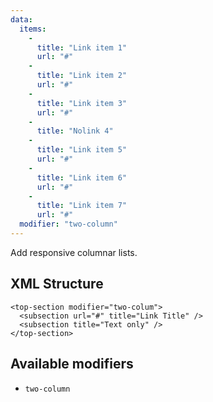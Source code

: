```yaml
---
data:
  items:
    -
      title: "Link item 1"
      url: "#"
    -
      title: "Link item 2"
      url: "#"
    -
      title: "Link item 3"
      url: "#"
    -
      title: "Nolink 4"
    -
      title: "Link item 5"
      url: "#"
    -
      title: "Link item 6"
      url: "#"
    -
      title: "Link item 7"
      url: "#"
  modifier: "two-column"  
---
```


Add responsive columnar lists.

## XML Structure

```
<top-section modifier="two-colum">
  <subsection url="#" title="Link Title" />
  <subsection title="Text only" />
</top-section>
```

## Available modifiers

* `two-column`